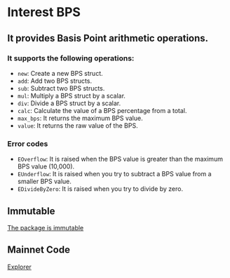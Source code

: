 # Interest BPS

## It provides Basis Point arithmetic operations.

### It supports the following operations:

- `new`: Create a new BPS struct.
- `add`: Add two BPS structs.
- `sub`: Subtract two BPS structs.
- `mul`: Multiply a BPS struct by a scalar.
- `div`: Divide a BPS struct by a scalar.
- `calc`: Calculate the value of a BPS percentage from a total.
- `max_bps`: It returns the maximum BPS value.
- `value`: It returns the raw value of the BPS.

### Error codes

- `EOverflow`: It is raised when the BPS value is greater than the maximum BPS value (10,000).
- `EUnderflow`: It is raised when you try to subtract a BPS value from a smaller BPS value.
- `EDivideByZero`: It is raised when you try to divide by zero.

## Immutable

[The package is immutable](https://suiscan.xyz/mainnet/tx/64TmEHHJgn9WMYAN2zHYb3NbSrBw6sbqPai6UdTB5wAh)

## Mainnet Code

[Explorer](https://suiscan.xyz/mainnet/object/0x861a5bc378c5a4cdb8ed680c8edf6e147427f776c3b0af0002abe508c2621998/contracts)
